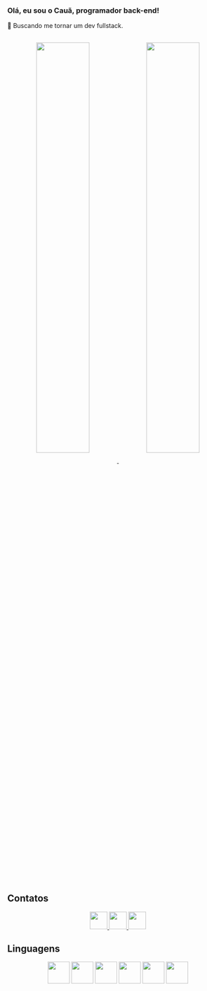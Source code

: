 ### Olá, eu sou o Cauã, programador back-end!

🎯 Buscando me tornar um dev fullstack.

##

<div align="center">
<a href="https://github.com/dcauav/">
  <img width="49%" align="center" src="https://github-readme-stats.vercel.app/api?username=dcauav&show_icons=true&theme=dracula&count_private=true" />
</a>
<a href="https://github.com/dcauav/">
  <img width="49%" align="center" src="https://github-readme-stats.vercel.app/api/top-langs/?username=dcauav&layout=compact&theme=dracula&count_private=true" />
</a>
</div>

## Contatos

<div align="center">
  <a href="https://wa.me/5515998624791">
    <img height="40em" src="https://img.shields.io/badge/WhatsApp-25D366?style=for-the-badge&logo=whatsapp&logoColor=white" />
  </a>
  <a href="https://www.linkedin.com/in/dcauav">
    <img height="40em" src="https://img.shields.io/badge/LinkedIn-0077B5?style=for-the-badge&logo=linkedin&logoColor=white"/>
  </a>
  <a href="mailto:cauav_almeida@hotmail.com">
    <img height="40em" src="https://img.shields.io/badge/Gmail-D14836?style=for-the-badge&logo=gmail&logoColor=white">
  </a>
</div>

## Linguagens

<div align="center">
  <img height="50em" src="https://cdn.jsdelivr.net/gh/devicons/devicon/icons/php/php-plain.svg" />
  <img height="50em" src="https://cdn.jsdelivr.net/gh/devicons/devicon/icons/nodejs/nodejs-original.svg" />
  <img height="50em" src="https://cdn.jsdelivr.net/gh/devicons/devicon/icons/javascript/javascript-plain.svg" />                                               
  <img height="50em" src="https://cdn.jsdelivr.net/gh/devicons/devicon/icons/html5/html5-plain.svg" />
  <img height="50em" src="https://cdn.jsdelivr.net/gh/devicons/devicon/icons/css3/css3-plain.svg" />
  <img height="50em" src="https://cdn.jsdelivr.net/gh/devicons/devicon/icons/tailwindcss/tailwindcss-plain.svg" />
</div>


